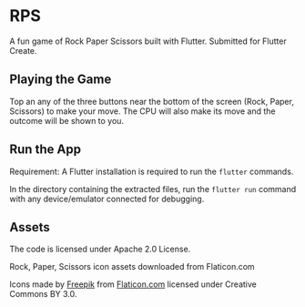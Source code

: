 # RPS

A fun game of Rock Paper Scissors built with Flutter. Submitted for Flutter Create.

## Playing the Game

Top an any of the three buttons near the bottom of the screen (Rock, Paper, Scissors) to make your move. The CPU will also make its move and the outcome will be shown to you.

## Run the App

Requirement: A Flutter installation is required to run the `flutter` commands.

In the directory containing the extracted files, run the `flutter run` command with any device/emulator connected for debugging.

## Assets

The code is licensed under Apache 2.0 License.

Rock, Paper, Scissors icon assets downloaded from Flaticon.com

Icons made by [Freepik](https://www.freepik.com) from [Flaticon.com](https://www.flaticon.com) licensed under Creative Commons BY 3.0.
